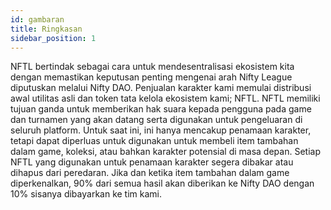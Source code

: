 ```yaml
---
id: gambaran
title: Ringkasan
sidebar_position: 1
---
```


NFTL bertindak sebagai cara untuk mendesentralisasi ekosistem kita dengan memastikan keputusan penting mengenai arah Nifty League diputuskan melalui Nifty DAO. Penjualan karakter kami memulai distribusi awal utilitas asli dan token tata kelola ekosistem kami; NFTL. NFTL memiliki tujuan ganda untuk memberikan hak suara kepada pengguna pada game dan turnamen yang akan datang serta digunakan untuk pengeluaran di seluruh platform. Untuk saat ini, ini hanya mencakup penamaan karakter, tetapi dapat diperluas untuk digunakan untuk membeli item tambahan dalam game, koleksi, atau bahkan karakter potensial di masa depan. Setiap NFTL yang digunakan untuk penamaan karakter segera dibakar atau dihapus dari peredaran. Jika dan ketika item tambahan dalam game diperkenalkan, 90% dari semua hasil akan diberikan ke Nifty DAO dengan 10% sisanya dibayarkan ke tim kami.
